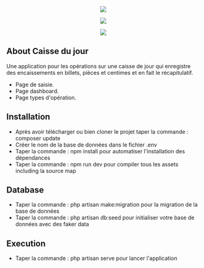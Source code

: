 <p align="center"><a href="#dahsborad" target="_blank"><img src="src="https://github.com/visualo/caisse/blob/main/public/images/dashboard.png?raw=true""></a></p>

<p align="center"><a href="#caisse" target="_blank"><img src="src="https://github.com/visualo/caisse/blob/main/public/images/caisse.png?raw=true""></a></p>

<p align="center"><a href="#type_operation" target="_blank"><img src="src="https://github.com/visualo/caisse/blob/main/public/images/type.png?raw=true""></a></p>


## About Caisse du jour

Une application pour les opérations sur une caisse de jour qui enregistre des encaissements en billets, pièces et centimes et en fait le récapitulatif.

- Page de saisie.
- Page dashboard.
- Page types d'opération.

## Installation 

- Après avoir télécharger ou bien cloner le projet taper la commande : composer update
- Créer le nom de la base de données dans le fichier .env
- Taper la commande : npm install pour automatiser l'installation des dépendances
- Taper la commande : npm run dev pour compiler tous les assets including la source map


## Database

- Taper la commande : php artisan make:migration pour la migration de la base de données
- Taper la commande : php artisan db:seed pour initialiser votre base de données avec des faker data


## Execution

- Taper la commande : php artisan serve pour lancer l'application

